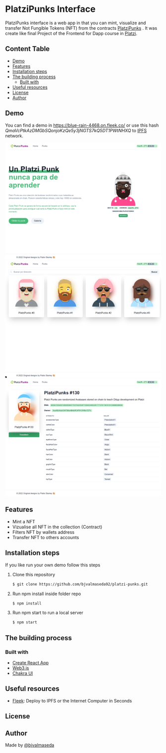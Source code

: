 # PlatziPunks Interface

PlatziPunks interface is a web app in that you can mint, visualize and transfer Not Fungible Tokens (NFT) from the contracts [PlatziPunks](https://github.com/bjvalmaseda92/platzi-punks) . It was create like final Project of the Frontend for Dapp course in [Platzi](https://platzi.com).

## Content Table
  - [Demo](#demo)
  - [Features](#features)
  - [Installation steps](#installation-steps)
  - [The building process](#the-building-process)
    - [Built with](#built-with)
  - [Useful resources](#useful-resources)
  - [License](#license)
  - [Author](#author)

## Demo
You can find a demo in https://blue-rain-4468.on.fleek.co/ or use this hash *QmaVcPtkAzDMGbSQonjoKzQe5y3jNGTS7kQ5DT1PWtNHXQ* to [IPFS](https://en.wikipedia.org/wiki/InterPlanetary_File_System) network. 

![PlatziPunks Home](docs/home.png)
![PlatziPunks Home](docs/gallery.png)
![PlatziPunks Home](docs/details.png)

## Features

- Mint a NFT
- Vizualise all NFT in the collection (Contract)
- Filters NFT by wallets address
- Transfer NFT to others accounts

## Installation steps

If you like run your own demo follow this steps

1. Clone this repository
   ```sh
   $ git clone https://github.com/bjvalmaseda92/platzi-punks.git
   ```
2. Run npm install inside folder repo
   ```sh
   $ npm install
   ```
3. Run npm start to run a local server
   ```sh
   $ npm start
   ```

## The building process
 ### Built with
- [Create React App](https://create-react-app.dev/)
- [Web3.js](https://web3js.readthedocs.io/)
- [Chakra UI](https://chakra-ui.com/)

## Useful resources
- [Fleek](https://fleek.co/): Deploy to IPFS or the Internet Computer in Seconds

## License

## Author

Made by [@bjvalmaseda](https://www.twitter.com/bjvalmaseda)

